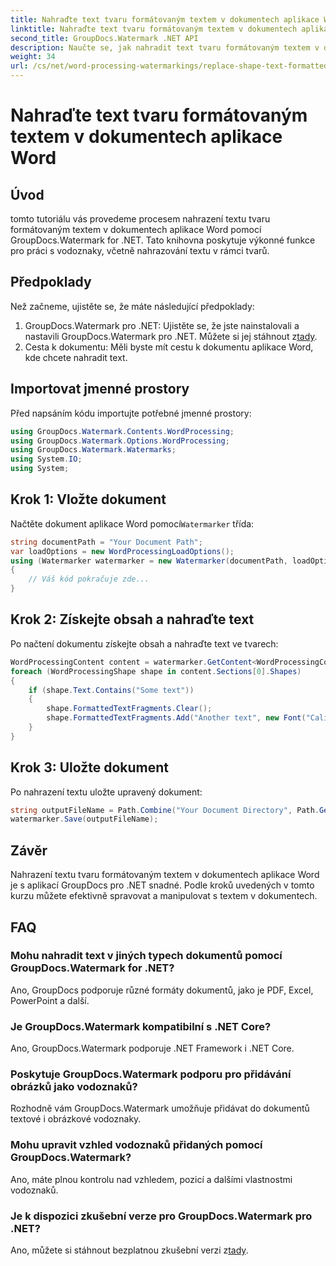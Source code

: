 ```yaml
---
title: Nahraďte text tvaru formátovaným textem v dokumentech aplikace Word
linktitle: Nahraďte text tvaru formátovaným textem v dokumentech aplikace Word
second_title: GroupDocs.Watermark .NET API
description: Naučte se, jak nahradit text tvaru formátovaným textem v dokumentech aplikace Word pomocí GroupDocs.Watermark for .NET. Vaše možnosti úpravy dokumentů bez námahy.
weight: 34
url: /cs/net/word-processing-watermarkings/replace-shape-text-formatted-text-word-docs/
---
```


# Nahraďte text tvaru formátovaným textem v dokumentech aplikace Word

## Úvod
tomto tutoriálu vás provedeme procesem nahrazení textu tvaru formátovaným textem v dokumentech aplikace Word pomocí GroupDocs.Watermark for .NET. Tato knihovna poskytuje výkonné funkce pro práci s vodoznaky, včetně nahrazování textu v rámci tvarů.
## Předpoklady
Než začneme, ujistěte se, že máte následující předpoklady:
1.  GroupDocs.Watermark pro .NET: Ujistěte se, že jste nainstalovali a nastavili GroupDocs.Watermark pro .NET. Můžete si jej stáhnout z[tady](https://releases.groupdocs.com/Watermark/net/).
2. Cesta k dokumentu: Měli byste mít cestu k dokumentu aplikace Word, kde chcete nahradit text.

## Importovat jmenné prostory
Před napsáním kódu importujte potřebné jmenné prostory:
```csharp
using GroupDocs.Watermark.Contents.WordProcessing;
using GroupDocs.Watermark.Options.WordProcessing;
using GroupDocs.Watermark.Watermarks;
using System.IO;
using System;
```
## Krok 1: Vložte dokument
 Načtěte dokument aplikace Word pomocí`Watermarker` třída:
```csharp
string documentPath = "Your Document Path";
var loadOptions = new WordProcessingLoadOptions();
using (Watermarker watermarker = new Watermarker(documentPath, loadOptions))
{
    // Váš kód pokračuje zde...
}
```
## Krok 2: Získejte obsah a nahraďte text
Po načtení dokumentu získejte obsah a nahraďte text ve tvarech:
```csharp
WordProcessingContent content = watermarker.GetContent<WordProcessingContent>();
foreach (WordProcessingShape shape in content.Sections[0].Shapes)
{
    if (shape.Text.Contains("Some text"))
    {
        shape.FormattedTextFragments.Clear();
        shape.FormattedTextFragments.Add("Another text", new Font("Calibri", 19, FontStyle.Bold), Color.Red, Color.Aqua);
    }
}
```
## Krok 3: Uložte dokument
Po nahrazení textu uložte upravený dokument:
```csharp
string outputFileName = Path.Combine("Your Document Directory", Path.GetFileName(documentPath));
watermarker.Save(outputFileName);
```

## Závěr
Nahrazení textu tvaru formátovaným textem v dokumentech aplikace Word je s aplikací GroupDocs pro .NET snadné. Podle kroků uvedených v tomto kurzu můžete efektivně spravovat a manipulovat s textem v dokumentech.

## FAQ
### Mohu nahradit text v jiných typech dokumentů pomocí GroupDocs.Watermark for .NET?
Ano, GroupDocs podporuje různé formáty dokumentů, jako je PDF, Excel, PowerPoint a další.
### Je GroupDocs.Watermark kompatibilní s .NET Core?
Ano, GroupDocs.Watermark podporuje .NET Framework i .NET Core.
### Poskytuje GroupDocs.Watermark podporu pro přidávání obrázků jako vodoznaků?
Rozhodně vám GroupDocs.Watermark umožňuje přidávat do dokumentů textové i obrázkové vodoznaky.
### Mohu upravit vzhled vodoznaků přidaných pomocí GroupDocs.Watermark?
Ano, máte plnou kontrolu nad vzhledem, pozicí a dalšími vlastnostmi vodoznaků.
### Je k dispozici zkušební verze pro GroupDocs.Watermark pro .NET?
 Ano, můžete si stáhnout bezplatnou zkušební verzi z[tady](https://releases.groupdocs.com/).